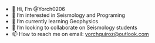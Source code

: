 - 👋 Hi, I’m @Yorch0206
- 👀 I’m interested in Seismology and Programing
- 🌱 I’m currently learning Geophysics
- 💞️ I’m looking to collaborate on Seismology students
- 📫 How to reach me on email: yorchquiroz@outlook.com

<!---
Yorch0206/Yorch0206 is a ✨ special ✨ repository because its `README.md` (this file) appears on your GitHub profile.
You can click the Preview link to take a look at your changes.
--->
